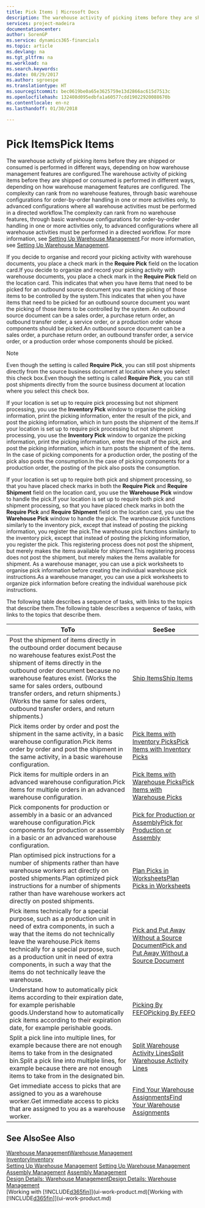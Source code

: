 ```yaml
---
title: Pick Items | Microsoft Docs
description: The warehouse activity of picking items before they are shipped or consumed is performed in different ways, depending on how warehouse management features are configured. The [setup](../configure-warehouse-processes.md) complexity can rank from no warehouse features, through basic warehouse configurations for order-by-order handling in one or more activities only, to advanced configurations where all warehouse activities must be performed in a directed workflow.
services: project-madeira
documentationcenter: 
author: SorenGP
ms.service: dynamics365-financials
ms.topic: article
ms.devlang: na
ms.tgt_pltfrm: na
ms.workload: na
ms.search.keywords: 
ms.date: 08/29/2017
ms.author: sgroespe
ms.translationtype: HT
ms.sourcegitcommit: bec0619be0a65e3625759e13d2866ac615d7513c
ms.openlocfilehash: 132408d095edbfa1a60577cdd19022920088670b
ms.contentlocale: en-nz
ms.lasthandoff: 01/30/2018

---
```

# <a name="pick-items"></a><span data-ttu-id="1d5b9-104">Pick Items</span><span class="sxs-lookup"><span data-stu-id="1d5b9-104">Pick Items</span></span>
<span data-ttu-id="1d5b9-105">The warehouse activity of picking items before they are shipped or consumed is performed in different ways, depending on how warehouse management features are configured.</span><span class="sxs-lookup"><span data-stu-id="1d5b9-105">The warehouse activity of picking items before they are shipped or consumed is performed in different ways, depending on how warehouse management features are configured.</span></span> <span data-ttu-id="1d5b9-106">The complexity can rank from no warehouse features, through basic warehouse configurations for order-by-order handling in one or more activities only, to advanced configurations where all warehouse activities must be performed in a directed workflow.</span><span class="sxs-lookup"><span data-stu-id="1d5b9-106">The complexity can rank from no warehouse features, through basic warehouse configurations for order-by-order handling in one or more activities only, to advanced configurations where all warehouse activities must be performed in a directed workflow.</span></span> <span data-ttu-id="1d5b9-107">For more information, see [Setting Up Warehouse Management](warehouse-setup-warehouse.md).</span><span class="sxs-lookup"><span data-stu-id="1d5b9-107">For more information, see [Setting Up Warehouse Management](warehouse-setup-warehouse.md).</span></span>

<span data-ttu-id="1d5b9-108">If you decide to organise and record your picking activity with warehouse documents, you place a check mark in the **Require Pick** field on the location card.</span><span class="sxs-lookup"><span data-stu-id="1d5b9-108">If you decide to organize and record your picking activity with warehouse documents, you place a check mark in the **Require Pick** field on the location card.</span></span> <span data-ttu-id="1d5b9-109">This indicates that when you have items that need to be picked for an outbound source document you want the picking of those items to be controlled by the system.</span><span class="sxs-lookup"><span data-stu-id="1d5b9-109">This indicates that when you have items that need to be picked for an outbound source document you want the picking of those items to be controlled by the system.</span></span> <span data-ttu-id="1d5b9-110">An outbound source document can be a sales order, a purchase return order, an outbound transfer order, a service order, or a production order whose components should be picked.</span><span class="sxs-lookup"><span data-stu-id="1d5b9-110">An outbound source document can be a sales order, a purchase return order, an outbound transfer order, a service order, or a production order whose components should be picked.</span></span>

> [!NOTE]
> <span data-ttu-id="1d5b9-111">Even though the setting is called **Require Pick**, you can still post shipments directly from the source business document at location where you select this check box.</span><span class="sxs-lookup"><span data-stu-id="1d5b9-111">Even though the setting is called **Require Pick**, you can still post shipments directly from the source business document at location where you select this check box.</span></span>

<span data-ttu-id="1d5b9-112">If your location is set up to require pick processing but not shipment processing, you use the **Inventory Pick** window to organise the picking information, print the picking information, enter the result of the pick, and post the picking information, which in turn posts the shipment of the items.</span><span class="sxs-lookup"><span data-stu-id="1d5b9-112">If your location is set up to require pick processing but not shipment processing, you use the **Inventory Pick** window to organize the picking information, print the picking information, enter the result of the pick, and post the picking information, which in turn posts the shipment of the items.</span></span> <span data-ttu-id="1d5b9-113">In the case of picking components for a production order, the posting of the pick also posts the consumption.</span><span class="sxs-lookup"><span data-stu-id="1d5b9-113">In the case of picking components for a production order, the posting of the pick also posts the consumption.</span></span>

<span data-ttu-id="1d5b9-114">If your location is set up to require both pick and shipment processing, so that you have placed check marks in both the **Require Pick** and **Require Shipment** field on the location card, you use the **Warehouse Pick** window to handle the pick.</span><span class="sxs-lookup"><span data-stu-id="1d5b9-114">If your location is set up to require both pick and shipment processing, so that you have placed check marks in both the **Require Pick** and **Require Shipment** field on the location card, you use the **Warehouse Pick** window to handle the pick.</span></span> <span data-ttu-id="1d5b9-115">The warehouse pick functions similarly to the inventory pick, except that instead of posting the picking information, you register the pick.</span><span class="sxs-lookup"><span data-stu-id="1d5b9-115">The warehouse pick functions similarly to the inventory pick, except that instead of posting the picking information, you register the pick.</span></span> <span data-ttu-id="1d5b9-116">This registering process does not post the shipment, but merely makes the items available for shipment.</span><span class="sxs-lookup"><span data-stu-id="1d5b9-116">This registering process does not post the shipment, but merely makes the items available for shipment.</span></span> <span data-ttu-id="1d5b9-117">As a warehouse manager, you can use a pick worksheets to organise pick information before creating the individual warehouse pick instructions.</span><span class="sxs-lookup"><span data-stu-id="1d5b9-117">As a warehouse manager, you can use a pick worksheets to organize pick information before creating the individual warehouse pick instructions.</span></span>

<span data-ttu-id="1d5b9-118">The following table describes a sequence of tasks, with links to the topics that describe them.</span><span class="sxs-lookup"><span data-stu-id="1d5b9-118">The following table describes a sequence of tasks, with links to the topics that describe them.</span></span>   

|<span data-ttu-id="1d5b9-119">**To**</span><span class="sxs-lookup"><span data-stu-id="1d5b9-119">**To**</span></span>|<span data-ttu-id="1d5b9-120">**See**</span><span class="sxs-lookup"><span data-stu-id="1d5b9-120">**See**</span></span>|
|------------|-------------|  
|<span data-ttu-id="1d5b9-121">Post the shipment of items directly in the outbound order document because no warehouse features exist.</span><span class="sxs-lookup"><span data-stu-id="1d5b9-121">Post the shipment of items directly in the outbound order document because no warehouse features exist.</span></span> <span data-ttu-id="1d5b9-122">(Works the same for sales orders, outbound transfer orders, and return shipments.)</span><span class="sxs-lookup"><span data-stu-id="1d5b9-122">(Works the same for sales orders, outbound transfer orders, and return shipments.)</span></span>|[<span data-ttu-id="1d5b9-123">Ship Items</span><span class="sxs-lookup"><span data-stu-id="1d5b9-123">Ship Items</span></span>](warehouse-how-ship-items.md)|  
|<span data-ttu-id="1d5b9-124">Pick items order by order and post the shipment in the same activity, in a basic warehouse configuration.</span><span class="sxs-lookup"><span data-stu-id="1d5b9-124">Pick items order by order and post the shipment in the same activity, in a basic warehouse configuration.</span></span>|[<span data-ttu-id="1d5b9-125">Pick Items with Inventory Picks</span><span class="sxs-lookup"><span data-stu-id="1d5b9-125">Pick Items with Inventory Picks</span></span>](warehouse-how-to-pick-items-with-inventory-picks.md)|
|<span data-ttu-id="1d5b9-126">Pick items for multiple orders in an advanced warehouse configuration.</span><span class="sxs-lookup"><span data-stu-id="1d5b9-126">Pick items for multiple orders in an advanced warehouse configuration.</span></span>|[<span data-ttu-id="1d5b9-127">Pick Items with Warehouse Picks</span><span class="sxs-lookup"><span data-stu-id="1d5b9-127">Pick Items with Warehouse Picks</span></span>](warehouse-how-to-pick-items-for-warehouse-shipment.md)|  
|<span data-ttu-id="1d5b9-128">Pick components for production or assembly in a basic or an advanced warehouse configuration.</span><span class="sxs-lookup"><span data-stu-id="1d5b9-128">Pick components for production or assembly in a basic or an advanced warehouse configuration.</span></span>|[<span data-ttu-id="1d5b9-129">Pick for Production or Assembly</span><span class="sxs-lookup"><span data-stu-id="1d5b9-129">Pick for Production or Assembly</span></span>](warehouse-how-to-pick-for-production.md)|  
|<span data-ttu-id="1d5b9-130">Plan optimised pick instructions for a number of shipments rather than have warehouse workers act directly on posted shipments.</span><span class="sxs-lookup"><span data-stu-id="1d5b9-130">Plan optimized pick instructions for a number of shipments rather than have warehouse workers act directly on posted shipments.</span></span>|[<span data-ttu-id="1d5b9-131">Plan Picks in Worksheets</span><span class="sxs-lookup"><span data-stu-id="1d5b9-131">Plan Picks in Worksheets</span></span>](warehouse-how-to-plan-picks-in-worksheets.md)|  
|<span data-ttu-id="1d5b9-132">Pick items technically for a special purpose, such as a production unit in need of extra components, in such a way that the items do not technically leave the warehouse.</span><span class="sxs-lookup"><span data-stu-id="1d5b9-132">Pick items technically for a special purpose, such as a production unit in need of extra components, in such a way that the items do not technically leave the warehouse.</span></span>|[<span data-ttu-id="1d5b9-133">Pick and Put Away Without a Source Document</span><span class="sxs-lookup"><span data-stu-id="1d5b9-133">Pick and Put Away Without a Source Document</span></span>](warehouse-how-to-create-put-aways-from-internal-put-aways.md)|
|<span data-ttu-id="1d5b9-134">Understand how to automatically pick items according to their expiration date, for example perishable goods.</span><span class="sxs-lookup"><span data-stu-id="1d5b9-134">Understand how to automatically pick items according to their expiration date, for example perishable goods.</span></span>|[<span data-ttu-id="1d5b9-135">Picking By FEFO</span><span class="sxs-lookup"><span data-stu-id="1d5b9-135">Picking By FEFO</span></span>](warehouse-picking-by-fefo.md)|
|<span data-ttu-id="1d5b9-136">Split a pick line into multiple lines, for example because there are not enough items to take from in the designated bin.</span><span class="sxs-lookup"><span data-stu-id="1d5b9-136">Split a pick line into multiple lines, for example because there are not enough items to take from in the designated bin.</span></span>|[<span data-ttu-id="1d5b9-137">Split Warehouse Activity Lines</span><span class="sxs-lookup"><span data-stu-id="1d5b9-137">Split Warehouse Activity Lines</span></span>](warehouse-how-to-split-warehouse-activity-lines.md)|
|<span data-ttu-id="1d5b9-138">Get immediate access to picks that are assigned to you as a warehouse worker.</span><span class="sxs-lookup"><span data-stu-id="1d5b9-138">Get immediate access to picks that are assigned to you as a warehouse worker.</span></span>|[<span data-ttu-id="1d5b9-139">Find Your Warehouse Assignments</span><span class="sxs-lookup"><span data-stu-id="1d5b9-139">Find Your Warehouse Assignments</span></span>](warehouse-how-to-find-your-warehouse-assignments.md)|  

## <a name="see-also"></a><span data-ttu-id="1d5b9-140">See Also</span><span class="sxs-lookup"><span data-stu-id="1d5b9-140">See Also</span></span>  
[<span data-ttu-id="1d5b9-141">Warehouse Management</span><span class="sxs-lookup"><span data-stu-id="1d5b9-141">Warehouse Management</span></span>](warehouse-manage-warehouse.md)  
[<span data-ttu-id="1d5b9-142">Inventory</span><span class="sxs-lookup"><span data-stu-id="1d5b9-142">Inventory</span></span>](inventory-manage-inventory.md)  
<span data-ttu-id="1d5b9-143">[Setting Up Warehouse Management](warehouse-setup-warehouse.md)   </span><span class="sxs-lookup"><span data-stu-id="1d5b9-143">[Setting Up Warehouse Management](warehouse-setup-warehouse.md)   </span></span>  
<span data-ttu-id="1d5b9-144">[Assembly Management](assembly-assemble-items.md)  </span><span class="sxs-lookup"><span data-stu-id="1d5b9-144">[Assembly Management](assembly-assemble-items.md)  </span></span>  
[<span data-ttu-id="1d5b9-145">Design Details: Warehouse Management</span><span class="sxs-lookup"><span data-stu-id="1d5b9-145">Design Details: Warehouse Management</span></span>](design-details-warehouse-management.md)  
<span data-ttu-id="1d5b9-146">[Working with [!INCLUDE[d365fin](includes/d365fin_md.md)]](ui-work-product.md)</span><span class="sxs-lookup"><span data-stu-id="1d5b9-146">[Working with [!INCLUDE[d365fin](includes/d365fin_md.md)]](ui-work-product.md)</span></span>

